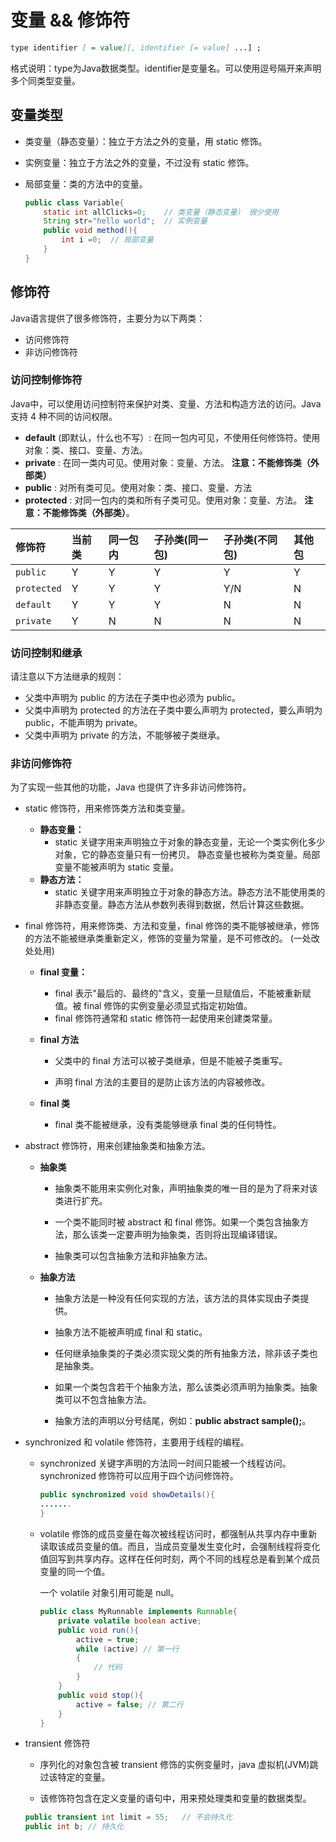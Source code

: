 # 变量 && 修饰符

```md
type identifier [ = value][, identifier [= value] ...] ;
```

格式说明：type为Java数据类型。identifier是变量名。可以使用逗号隔开来声明多个同类型变量。

## 变量类型

- 类变量（静态变量）：独立于方法之外的变量，用 static 修饰。

- 实例变量：独立于方法之外的变量，不过没有 static 修饰。

- 局部变量：类的方法中的变量。

  ```java
  public class Variable{
      static int allClicks=0;    // 类变量（静态变量） 很少使用
      String str="hello world";  // 实例变量
      public void method(){
          int i =0;  // 局部变量
      }
  }
  ```

  

## 修饰符

Java语言提供了很多修饰符，主要分为以下两类：

- 访问修饰符
- 非访问修饰符



### 访问控制修饰符

Java中，可以使用访问控制符来保护对类、变量、方法和构造方法的访问。Java 支持 4 种不同的访问权限。

- **default** (即默认，什么也不写）: 在同一包内可见，不使用任何修饰符。使用对象：类、接口、变量、方法。
- **private** : 在同一类内可见。使用对象：变量、方法。 **注意：不能修饰类（外部类）**
- **public** : 对所有类可见。使用对象：类、接口、变量、方法
- **protected** : 对同一包内的类和所有子类可见。使用对象：变量、方法。 **注意：不能修饰类（外部类）**。

| 修饰符      | 当前类 | 同一包内 | 子孙类(同一包) | 子孙类(不同包) | 其他包 |
| :---------- | :----- | :------- | :------------- | :------------- | :----- |
| `public`    | Y      | Y        | Y              | Y              | Y      |
| `protected` | Y      | Y        | Y              | Y/N            | N      |
| `default`   | Y      | Y        | Y              | N              | N      |
| `private`   | Y      | N        | N              | N              | N      |



### 访问控制和继承

请注意以下方法继承的规则：

- 父类中声明为 public 的方法在子类中也必须为 public。
- 父类中声明为 protected 的方法在子类中要么声明为 protected，要么声明为 public，不能声明为 private。
- 父类中声明为 private 的方法，不能够被子类继承。



### 非访问修饰符

为了实现一些其他的功能，Java 也提供了许多非访问修饰符。

- static 修饰符，用来修饰类方法和类变量。

  - **静态变量：**
    - static 关键字用来声明独立于对象的静态变量，无论一个类实例化多少对象，它的静态变量只有一份拷贝。 静态变量也被称为类变量。局部变量不能被声明为 static 变量。
  - **静态方法：**
    - static 关键字用来声明独立于对象的静态方法。静态方法不能使用类的非静态变量。静态方法从参数列表得到数据，然后计算这些数据。

  

- final 修饰符，用来修饰类、方法和变量，final 修饰的类不能够被继承，修饰的方法不能被继承类重新定义，修饰的变量为常量，是不可修改的。 (一处改 处处用)

  - **final 变量：**

    - final 表示"最后的、最终的"含义，变量一旦赋值后，不能被重新赋值。被 final 修饰的实例变量必须显式指定初始值。
    - final 修饰符通常和 static 修饰符一起使用来创建类常量。

  - **final 方法**

    - 父类中的 final 方法可以被子类继承，但是不能被子类重写。

    - 声明 final 方法的主要目的是防止该方法的内容被修改。

  - **final 类**

    - final 类不能被继承，没有类能够继承 final 类的任何特性。
      

- abstract 修饰符，用来创建抽象类和抽象方法。

  - **抽象类**

    - 抽象类不能用来实例化对象，声明抽象类的唯一目的是为了将来对该类进行扩充。

    - 一个类不能同时被 abstract 和 final 修饰。如果一个类包含抽象方法，那么该类一定要声明为抽象类，否则将出现编译错误。

    - 抽象类可以包含抽象方法和非抽象方法。

  - **抽象方法**

    - 抽象方法是一种没有任何实现的方法，该方法的具体实现由子类提供。

    - 抽象方法不能被声明成 final 和 static。

    - 任何继承抽象类的子类必须实现父类的所有抽象方法，除非该子类也是抽象类。

    - 如果一个类包含若干个抽象方法，那么该类必须声明为抽象类。抽象类可以不包含抽象方法。

    - 抽象方法的声明以分号结尾，例如：**public abstract sample();**。

- synchronized 和 volatile 修饰符，主要用于线程的编程。

  - synchronized 关键字声明的方法同一时间只能被一个线程访问。synchronized 修饰符可以应用于四个访问修饰符。

    ```java
    public synchronized void showDetails(){
    .......
    }
    ```

  - volatile 修饰的成员变量在每次被线程访问时，都强制从共享内存中重新读取该成员变量的值。而且，当成员变量发生变化时，会强制线程将变化值回写到共享内存。这样在任何时刻，两个不同的线程总是看到某个成员变量的同一个值。

    一个 volatile 对象引用可能是 null。

    ```java
    public class MyRunnable implements Runnable{
        private volatile boolean active;
        public void run(){
            active = true;
            while (active) // 第一行
            {
                // 代码
            }
        }
        public void stop(){
            active = false; // 第二行
        }
    }
    ```

- transient 修饰符

  - 序列化的对象包含被 transient 修饰的实例变量时，java 虚拟机(JVM)跳过该特定的变量。

  - 该修饰符包含在定义变量的语句中，用来预处理类和变量的数据类型。

  ```java
  public transient int limit = 55;   // 不会持久化
  public int b; // 持久化
  ```

  

